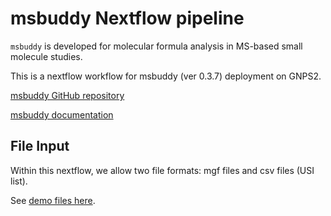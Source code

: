 # msbuddy Nextflow pipeline

`msbuddy` is developed for molecular formula analysis in MS-based small molecule studies.

This is a nextflow workflow for msbuddy (ver 0.3.7) deployment on GNPS2.

[msbuddy GitHub repository](https://github.com/Philipbear/msbuddy)

[msbuddy documentation](https://msbuddy.readthedocs.io/en/latest/)


## File Input
Within this nextflow, we allow two file formats: mgf files and csv files (USI list).

See [demo files here](https://github.com/Philipbear/msbuddy/tree/main/demo).


